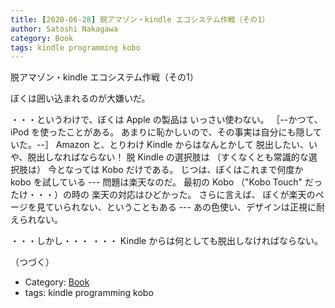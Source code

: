 ```yaml
---
title: [2020-06-28] 脱アマゾン・kindle エコシステム作戦（その1）
author: Satoshi Nakagawa
category: Book
tags: kindle programming kobo
---
```


脱アマゾン・kindle エコシステム作戦（その1）

 ぼくは囲い込まれるのが大嫌いだ。

 ・・・というわけで、ぼくは Apple の製品は
いっさい使わない。
［--かつて、iPod を使ったことがある。
あまりに恥かしいので、その事実は自分にも隠していた。--］
Amazon と、とりわけ Kindle からはなんとかして
脱出したい、いや、脱出しなればならない！
脱 Kindle の選択肢は
（すくなくとも常識的な選択肢は）
今となっては Kobo だけである。
じつは、ぼくはこれまで何度か kobo を試している ---
問題は楽天なのだ。
最初の Kobo （"Kobo Touch" だったけ・・・）の時の
楽天の対応はひどかった。
さらに言えば、
ぼくが楽天のページを見ていられない、ということもある ---
あの色使い、デザインは正視に耐えられない。

 ・・・しかし・・・
・・・ Kindle からは何としても脱出しなければならない。

 （つづく）

- Category: [Book](https://merapano.github.io/categories.html#Book)
- tags: kindle programming kobo

